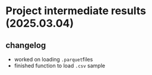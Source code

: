 # Project intermediate results (2025.03.04)

## changelog

- worked on loading `.parquet`files
- finished function to load `.csv` sample
